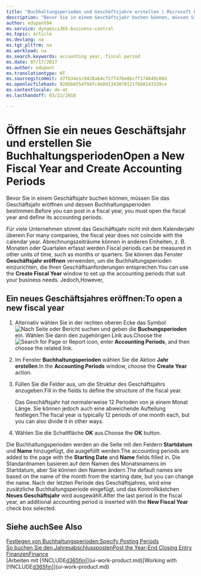 ```yaml
---
title: "Buchhaltungsperioden und Geschäftsjahre erstellen | Microsoft Docs"
description: "Bevor Sie in einem Geschäftsjahr buchen können, müssen Sie das Geschäftsjahr eröffnen und dessen Buchhaltungsperioden bestimmen."
author: edupont04
ms.service: dynamics365-business-central
ms.topic: article
ms.devlang: na
ms.tgt_pltfrm: na
ms.workload: na
ms.search.keywords: accounting year, fiscal period
ms.date: 07/17/2017
ms.author: edupont
ms.translationtype: HT
ms.sourcegitcommit: d7fb34e1c9428a64c71ff47be8bcff174649c00d
ms.openlocfilehash: 028bb6554f84fc4e8d1343070121f8b0143329ce
ms.contentlocale: de-at
ms.lasthandoff: 03/22/2018

---
```

# <a name="open-a-new-fiscal-year-and-create-accounting-periods"></a><span data-ttu-id="48a72-103">Öffnen Sie ein neues Geschäftsjahr und erstellen Sie Buchhaltungsperioden</span><span class="sxs-lookup"><span data-stu-id="48a72-103">Open a New Fiscal Year and Create Accounting Periods</span></span>
<span data-ttu-id="48a72-104">Bevor Sie in einem Geschäftsjahr buchen können, müssen Sie das Geschäftsjahr eröffnen und dessen Buchhaltungsperioden bestimmen.</span><span class="sxs-lookup"><span data-stu-id="48a72-104">Before you can post in a fiscal year, you must open the fiscal year and define its accounting periods.</span></span>  

<span data-ttu-id="48a72-105">Für viele Unternehmen stimmt das Geschäftsjahr nicht mit dem Kalenderjahr überein.</span><span class="sxs-lookup"><span data-stu-id="48a72-105">For many companies, the fiscal year does not coincide with the calendar year.</span></span> <span data-ttu-id="48a72-106">Abrechnungszeiträume können in anderen Einheiten, z. B. Monaten oder Quartalen erfasst werden.</span><span class="sxs-lookup"><span data-stu-id="48a72-106">Fiscal periods can be measured in other units of time, such as months or quarters.</span></span> <span data-ttu-id="48a72-107">Sie können das Fenster **Geschäftsjahr eröffnen** verwenden, um die Buchhaltungsperioden einzurichten, die Ihren Geschäftsanforderungen entsprechen.</span><span class="sxs-lookup"><span data-stu-id="48a72-107">You can use the **Create Fiscal Year** window to set up the accounting periods that suit your business needs.</span></span> <span data-ttu-id="48a72-108">Jedoch,</span><span class="sxs-lookup"><span data-stu-id="48a72-108">However,</span></span>   

## <a name="to-open-a-new-fiscal-year"></a><span data-ttu-id="48a72-109">Ein neues Geschäftsjahres eröffnen:</span><span class="sxs-lookup"><span data-stu-id="48a72-109">To open a new fiscal year</span></span>
1. <span data-ttu-id="48a72-110">Alternativ wählen Sie in der rechten oberen Ecke das Symbol ![Nach Seite oder Bericht suchen](media/ui-search/search_small.png "Nach Seite oder Bericht suchen") und geben die **Buchungsperioden** ein. Wählen Sie dann den zugehörigen Link aus.</span><span class="sxs-lookup"><span data-stu-id="48a72-110">Choose the ![Search for Page or Report](media/ui-search/search_small.png "Search for Page or Report icon") icon, enter **Accounting Periods**, and then choose the related link.</span></span>
2. <span data-ttu-id="48a72-111">Im Fenster **Buchhaltungsperioden** wählen Sie die Aktion **Jahr erstellen**.</span><span class="sxs-lookup"><span data-stu-id="48a72-111">In the **Accounting Periods** window, choose the **Create Year** action.</span></span>
3. <span data-ttu-id="48a72-112">Füllen Sie die Felder aus, um die Struktur des Geschäftsjahrs anzugeben.</span><span class="sxs-lookup"><span data-stu-id="48a72-112">Fill in the fields to define the structure of the fiscal year.</span></span>

    <span data-ttu-id="48a72-113">Das Geschäftsjahr hat normalerweise 12 Perioden von je einem Monat Länge. Sie können jedoch auch eine abweichende Aufteilung festlegen.</span><span class="sxs-lookup"><span data-stu-id="48a72-113">The fiscal year is typically 12 periods of one month each, but you can also divide it in other ways.</span></span>
4. <span data-ttu-id="48a72-114">Wählen Sie die Schaltfläche **OK** aus.</span><span class="sxs-lookup"><span data-stu-id="48a72-114">Choose the **OK** button.</span></span>

<span data-ttu-id="48a72-115">Die Buchhaltungsperioden werden an die Seite mit den Feldern **Startdatum** und **Name** hinzugefügt, die ausgefüllt werden.</span><span class="sxs-lookup"><span data-stu-id="48a72-115">The accounting periods are added to the page with the **Starting Date** and **Name** fields filled in.</span></span> <span data-ttu-id="48a72-116">Die Standardnamen basieren auf dem Namen des Monatsnamens im Startdatum, aber Sie können den Namen ändern.</span><span class="sxs-lookup"><span data-stu-id="48a72-116">The default names are based on the name of the month from the starting date, but you can change the name.</span></span> <span data-ttu-id="48a72-117">Nach der letzten Periode des Geschäftsjahres, wird eine zusätzliche Buchhaltungsperiode eingefügt, und das Kontrollkästchen **Neues Geschäftsjahr** wird ausgewählt.</span><span class="sxs-lookup"><span data-stu-id="48a72-117">After the last period in the fiscal year, an additional accounting period is inserted with the **New Fiscal Year** check box selected.</span></span>  


## <a name="see-also"></a><span data-ttu-id="48a72-118">Siehe auch</span><span class="sxs-lookup"><span data-stu-id="48a72-118">See Also</span></span>
[<span data-ttu-id="48a72-119">Festlegen von Buchhaltungsperioden:</span><span class="sxs-lookup"><span data-stu-id="48a72-119">Specify Posting Periods</span></span>](finance-how-specify-posting-periods.md)  
[<span data-ttu-id="48a72-120">So buchen Sie den Jahresabschlussposten</span><span class="sxs-lookup"><span data-stu-id="48a72-120">Post the Year-End Closing Entry</span></span>](year-how-post-year-end-close-entry.md)  
[<span data-ttu-id="48a72-121">Finanzen</span><span class="sxs-lookup"><span data-stu-id="48a72-121">Finance</span></span>](finance.md)  
<span data-ttu-id="48a72-122">[Arbeiten mit [!INCLUDE[d365fin](includes/d365fin_md.md)]](ui-work-product.md)</span><span class="sxs-lookup"><span data-stu-id="48a72-122">[Working with [!INCLUDE[d365fin](includes/d365fin_md.md)]](ui-work-product.md)</span></span>

